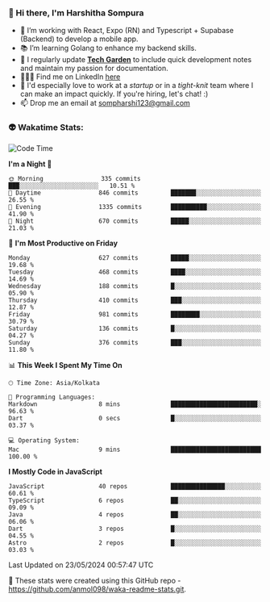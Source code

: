 ### 👋 Hi there, I'm Harshitha Sompura

- 🔧 I’m working with React, Expo (RN) and Typescript + Supabase (Backend) to develop a mobile app.
- 📚 I’m learning Golang to enhance my backend skills.
- 🌾 I regularly update **<u>[Tech Garden](https://tech-garden-hs.vercel.app/)</u>** to include quick development notes and maintain my passion for documentation.
- 👩🏻‍💻 Find me on LinkedIn <u>[here](https://www.linkedin.com/in/harshithasompura/)</u>
- 🐣 I'd especially love to work at a _startup_ or in a _tight-knit_ team where I can make an impact quickly. If you're hiring, let's chat! :)
- 📫 Drop me an email at [sompharshi123@gmail.com](mailto:sompharshi123@gmail.com)

### 👽 Wakatime Stats:
<!--START_SECTION:waka-->
![Code Time](http://img.shields.io/badge/Code%20Time-78%20hrs%2023%20mins-blue)

**I'm a Night 🦉** 

```text
🌞 Morning                335 commits         ███░░░░░░░░░░░░░░░░░░░░░░   10.51 % 
🌆 Daytime                846 commits         ███████░░░░░░░░░░░░░░░░░░   26.55 % 
🌃 Evening                1335 commits        ██████████░░░░░░░░░░░░░░░   41.90 % 
🌙 Night                  670 commits         █████░░░░░░░░░░░░░░░░░░░░   21.03 % 
```
📅 **I'm Most Productive on Friday** 

```text
Monday                   627 commits         █████░░░░░░░░░░░░░░░░░░░░   19.68 % 
Tuesday                  468 commits         ████░░░░░░░░░░░░░░░░░░░░░   14.69 % 
Wednesday                188 commits         █░░░░░░░░░░░░░░░░░░░░░░░░   05.90 % 
Thursday                 410 commits         ███░░░░░░░░░░░░░░░░░░░░░░   12.87 % 
Friday                   981 commits         ████████░░░░░░░░░░░░░░░░░   30.79 % 
Saturday                 136 commits         █░░░░░░░░░░░░░░░░░░░░░░░░   04.27 % 
Sunday                   376 commits         ███░░░░░░░░░░░░░░░░░░░░░░   11.80 % 
```


📊 **This Week I Spent My Time On** 

```text
🕑︎ Time Zone: Asia/Kolkata

💬 Programming Languages: 
Markdown                 8 mins              ████████████████████████░   96.63 % 
Dart                     0 secs              █░░░░░░░░░░░░░░░░░░░░░░░░   03.37 % 

💻 Operating System: 
Mac                      9 mins              █████████████████████████   100.00 % 
```

**I Mostly Code in JavaScript** 

```text
JavaScript               40 repos            ███████████████░░░░░░░░░░   60.61 % 
TypeScript               6 repos             ██░░░░░░░░░░░░░░░░░░░░░░░   09.09 % 
Java                     4 repos             ██░░░░░░░░░░░░░░░░░░░░░░░   06.06 % 
Dart                     3 repos             █░░░░░░░░░░░░░░░░░░░░░░░░   04.55 % 
Astro                    2 repos             █░░░░░░░░░░░░░░░░░░░░░░░░   03.03 % 
```




 Last Updated on 23/05/2024 00:57:47 UTC
<!--END_SECTION:waka-->

👀 These stats were created using this GitHub repo - https://github.com/anmol098/waka-readme-stats.git. 
